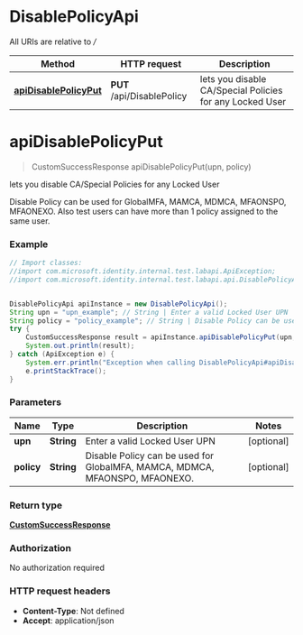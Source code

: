 # DisablePolicyApi

All URIs are relative to */*

Method | HTTP request | Description
------------- | ------------- | -------------
[**apiDisablePolicyPut**](DisablePolicyApi.md#apiDisablePolicyPut) | **PUT** /api/DisablePolicy | lets you disable CA/Special Policies for any Locked User

<a name="apiDisablePolicyPut"></a>
# **apiDisablePolicyPut**
> CustomSuccessResponse apiDisablePolicyPut(upn, policy)

lets you disable CA/Special Policies for any Locked User

Disable Policy can be used for GlobalMFA, MAMCA, MDMCA, MFAONSPO, MFAONEXO.   Also test users can have more than 1 policy assigned to the same user.

### Example
```java
// Import classes:
//import com.microsoft.identity.internal.test.labapi.ApiException;
//import com.microsoft.identity.internal.test.labapi.api.DisablePolicyApi;


DisablePolicyApi apiInstance = new DisablePolicyApi();
String upn = "upn_example"; // String | Enter a valid Locked User UPN
String policy = "policy_example"; // String | Disable Policy can be used for GlobalMFA, MAMCA, MDMCA, MFAONSPO, MFAONEXO.
try {
    CustomSuccessResponse result = apiInstance.apiDisablePolicyPut(upn, policy);
    System.out.println(result);
} catch (ApiException e) {
    System.err.println("Exception when calling DisablePolicyApi#apiDisablePolicyPut");
    e.printStackTrace();
}
```

### Parameters

Name | Type | Description  | Notes
------------- | ------------- | ------------- | -------------
 **upn** | **String**| Enter a valid Locked User UPN | [optional]
 **policy** | **String**| Disable Policy can be used for GlobalMFA, MAMCA, MDMCA, MFAONSPO, MFAONEXO. | [optional]

### Return type

[**CustomSuccessResponse**](CustomSuccessResponse.md)

### Authorization

No authorization required

### HTTP request headers

 - **Content-Type**: Not defined
 - **Accept**: application/json

